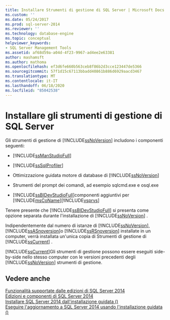 ```yaml
---
title: Installare Strumenti di gestione di SQL Server | Microsoft Docs
ms.custom: ''
ms.date: 05/24/2017
ms.prod: sql-server-2014
ms.reviewer: ''
ms.technology: database-engine
ms.topic: conceptual
helpviewer_keywords:
- SQL Server Management Tools
ms.assetid: af68d59a-a04d-4f23-9967-ad4ee2e63381
author: mashamsft
ms.author: mathoma
ms.openlocfilehash: ef3d6fe660b563ceb8f86b2d3cce123447de5366
ms.sourcegitcommit: 57f1d15c67113bbadd40861b886d6929aacd3467
ms.translationtype: MT
ms.contentlocale: it-IT
ms.lasthandoff: 06/18/2020
ms.locfileid: "85042538"
---
```

# <a name="install-sql-server-management-tools"></a>Installare gli strumenti di gestione di SQL Server
  Gli strumenti di gestione di [!INCLUDE[ssNoVersion](../../includes/ssnoversion-md.md)] includono i componenti seguenti:  
  
-   [!INCLUDE[ssManStudioFull](../../includes/ssmanstudiofull-md.md)]  
  
-   [!INCLUDE[ssSqlProfiler](../../includes/sssqlprofiler-md.md)]  
  
-   Ottimizzazione guidata motore di database di [!INCLUDE[ssNoVersion](../../includes/ssnoversion-md.md)]  
  
-   Strumenti del prompt dei comandi, ad esempio sqlcmd.exe e osql.exe  
  
-   [!INCLUDE[ssBIDevStudioFull](../../includes/ssbidevstudiofull-md.md)]componenti aggiuntivi per [!INCLUDE[msCoName](../../includes/msconame-md.md)][!INCLUDE[vsprvs](../../includes/vsprvs-md.md)]  
  
 Tenere presente che [!INCLUDE[ssBIDevStudioFull](../../includes/ssbidevstudiofull-md.md)] si presenta come opzione separata durante l'installazione di [!INCLUDE[ssNoVersion](../../includes/ssnoversion-md.md)] .  
  
 Indipendentemente dal numero di istanze di [!INCLUDE[ssNoVersion](../../includes/ssnoversion-md.md)], [!INCLUDE[ssASnoversion](../../includes/ssasnoversion-md.md)]o [!INCLUDE[ssRSnoversion](../../includes/ssrsnoversion-md.md)] installate in un computer, verrà installata un'unica copia di Strumenti di gestione di [!INCLUDE[ssCurrent](../../includes/sscurrent-md.md)] .  
  
 [!INCLUDE[ssCurrent](../../includes/sscurrent-md.md)]Gli strumenti di gestione possono essere eseguiti side-by-side nello stesso computer con le versioni precedenti degli [!INCLUDE[ssNoVersion](../../includes/ssnoversion-md.md)] strumenti di gestione.  
  
## <a name="see-also"></a>Vedere anche  
 [Funzionalità supportate dalle edizioni di SQL Server 2014](../../../2014/getting-started/features-supported-by-the-editions-of-sql-server-2014.md)   
 [Edizioni e componenti di SQL Server 2014](../editions-and-components-of-sql-server-2016.md)   
 [Installare SQL Server 2014 dall'installazione guidata &#40;&#41;](../../database-engine/install-windows/install-sql-server-from-the-installation-wizard-setup.md)   
 [Eseguire l'aggiornamento a SQL Server 2014 usando l'installazione guidata &#40;&#41;](../../database-engine/install-windows/upgrade-sql-server-using-the-installation-wizard-setup.md)  
  
  

